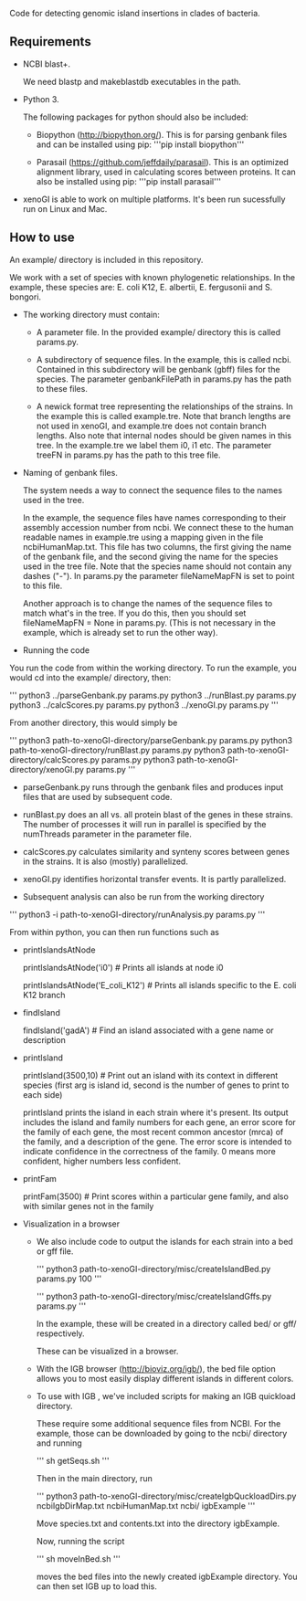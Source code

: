 Code for detecting genomic island insertions in clades of bacteria.

## Requirements

- NCBI blast+.

  We need blastp and makeblastdb executables in the path.

- Python 3.

  The following packages for python should also be included:

  - Biopython (http://biopython.org/). This is for parsing genbank files and can be installed using pip: '''pip install biopython'''

  - Parasail (https://github.com/jeffdaily/parasail). This is an optimized alignment library, used in calculating scores between proteins. It can also be installed using pip: '''pip install parasail'''

- xenoGI is able to work on multiple platforms. It's been run sucessfully run on Linux and Mac.

## How to use

An example/ directory is included in this repository.

We work with a set of species with known phylogenetic relationships. In the example, these species are: E. coli K12, E. albertii, E. fergusonii and S. bongori.

- The working directory must contain:

   - A parameter file. In the provided example/ directory this is called params.py.

   - A subdirectory of sequence files. In the example, this is called ncbi. Contained in this subdirectory will be genbank (gbff) files for the species.
     The parameter genbankFilePath in params.py has the path to these files.

   - A newick format tree representing the relationships of the strains. In the example this is called example.tre. Note that branch lengths are not used in xenoGI, and example.tre does not contain branch lengths. Also note that internal nodes should be given names in this tree. In the example.tre we label them i0, i1 etc. The parameter treeFN in params.py has the path to this tree file.

- Naming of genbank files.

   The system needs a way to connect the sequence files to the names used in the tree.

   In the example, the sequence files have names corresponding to their assembly accession number from ncbi. We connect these to the human readable names in example.tre using a mapping given in the file ncbiHumanMap.txt. This file has two columns, the first giving the name of the genbank file, and the second giving the name for the species used in the tree file. Note that the species name should not contain any dashes ("-"). In params.py the parameter fileNameMapFN is set to point to this file.

   Another approach is to change the names of the sequence files to match what's in the tree. If you do this, then you should set fileNameMapFN = None in params.py. (This is not necessary in the example, which is already set to run the other way).

- Running the code
  
You run the code from within the working directory. To run the example, you would cd into the example/ directory, then:

'''
python3 ../parseGenbank.py params.py
python3 ../runBlast.py params.py
python3 ../calcScores.py params.py
python3 ../xenoGI.py params.py
'''

From another directory, this would simply be

'''
python3 path-to-xenoGI-directory/parseGenbank.py params.py
python3 path-to-xenoGI-directory/runBlast.py params.py
python3 path-to-xenoGI-directory/calcScores.py params.py
python3 path-to-xenoGI-directory/xenoGI.py params.py
'''

  - parseGenbank.py runs through the genbank files and produces input files that are used by subsequent code.
  - runBlast.py does an all vs. all protein blast of the genes in these strains. The number of processes it will run in parallel is specified by the numThreads parameter in the parameter file.
  - calcScores.py calculates similarity and synteny scores between genes in the strains. It is also (mostly) parallelized.
  - xenoGI.py identifies horizontal transfer events. It is partly parallelized.


- Subsequent analysis can also be run from the working directory

'''
python3 -i path-to-xenoGI-directory/runAnalysis.py params.py
'''

From within python, you can then run functions such as

  - printIslandsAtNode

     printIslandsAtNode('i0') # Prints all islands at node i0
     
     printIslandsAtNode('E_coli_K12') # Prints all islands specific to the E. coli K12 branch

  - findIsland 


    findIsland('gadA') # Find an island associated with a gene name or description

  - printIsland

    printIsland(3500,10) # Print out an island with its context in different species (first arg is island id, second is the number of genes to print to each side)

    printIsland prints the island in each strain where it's present. Its output includes the island and family numbers for each gene, an error score for the family of each gene, the most recent common ancestor (mrca) of the family, and a description of the gene. The error score is intended to indicate confidence in the correctness of the family. 0 means more confident, higher numbers less confident.

  - printFam

    printFam(3500) # Print scores within a particular gene family, and also with similar genes not in the family


- Visualization in a browser

  - We also include code to output the islands for each strain into a bed or gff file.

    '''
    python3 path-to-xenoGI-directory/misc/createIslandBed.py params.py 100
    '''

    '''
    python3 path-to-xenoGI-directory/misc/createIslandGffs.py params.py
    '''

    In the example, these will be created in a directory called bed/ or gff/ respectively.

    These can be visualized in a browser.

  - With the IGB browser (http://bioviz.org/igb/), the bed file option allows you to most easily display different islands in different colors.

  - To use with IGB , we've included scripts for making an IGB quickload directory.

     These require some additional sequence files from NCBI. For the example, those can be downloaded by going to the ncbi/ directory and running

     '''
     sh getSeqs.sh
     '''

     Then in the main directory, run

     '''
     python3 path-to-xenoGI-directory/misc/createIgbQuckloadDirs.py ncbiIgbDirMap.txt ncbiHumanMap.txt ncbi/ igbExample
     '''

     Move species.txt and contents.txt into the directory igbExample.

     Now, running the script

     '''
     sh moveInBed.sh
     '''

     moves the bed files into the newly created igbExample directory. You can then set IGB up to load this.
